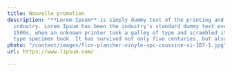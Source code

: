 ```yaml
---
title: Nouvelle promotion
description: "**Lorem Ipsum** is simply dummy text of the printing and typesetting
  industry. Lorem Ipsum has been the industry's standard dummy text ever since the
  1500s, when an unknown printer took a galley of type and scrambled it to make a
  type specimen book. It has survived not only five centuries, but also t"
photo: "/content/images/flor-plancher-vinyle-spc-coussine-vi-107-1.jpg"
url: https://www.lipsum.com/

---
```

